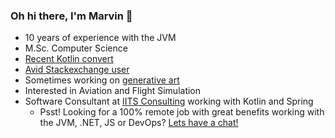 ### Oh hi there, I'm Marvin 🌌

* 10 years of experience with the JVM
* M.Sc. Computer Science
* [Recent Kotlin convert](https://i.imgur.com/4yPipLw.png)
* [Avid Stackexchange user](https://stackexchange.com/users/3595528/marv?tab=accounts)
* Sometimes working on [generative art](https://openprocessing.org/user/41086?view=sketches&o=10)
* Interested in Aviation and Flight Simulation
* Software Consultant at [IITS Consulting](https://github.com/iits-consulting) working with Kotlin and Spring
  * Psst! Looking for a 100% remote job with great benefits working with the JVM, .NET, JS or DevOps? [Lets have a chat!](mailto:marvknet@gmail.com)


<!--
**marvk/marvk** is a ✨ _special_ ✨ repository because its `README.md` (this file) appears on your GitHub profile.

Here are some ideas to get you started:

- 🔭 I’m currently working on ...
- 🌱 I’m currently learning ...
- 👯 I’m looking to collaborate on ...
- 🤔 I’m looking for help with ...
- 💬 Ask me about ...
- 📫 How to reach me: ...
- 😄 Pronouns: ...
- ⚡ Fun fact: ...
-->
